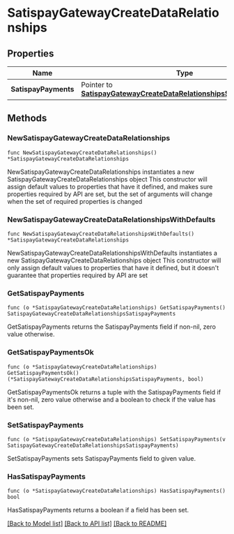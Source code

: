 # SatispayGatewayCreateDataRelationships

## Properties

Name | Type | Description | Notes
------------ | ------------- | ------------- | -------------
**SatispayPayments** | Pointer to [**SatispayGatewayCreateDataRelationshipsSatispayPayments**](SatispayGatewayCreateDataRelationshipsSatispayPayments.md) |  | [optional] 

## Methods

### NewSatispayGatewayCreateDataRelationships

`func NewSatispayGatewayCreateDataRelationships() *SatispayGatewayCreateDataRelationships`

NewSatispayGatewayCreateDataRelationships instantiates a new SatispayGatewayCreateDataRelationships object
This constructor will assign default values to properties that have it defined,
and makes sure properties required by API are set, but the set of arguments
will change when the set of required properties is changed

### NewSatispayGatewayCreateDataRelationshipsWithDefaults

`func NewSatispayGatewayCreateDataRelationshipsWithDefaults() *SatispayGatewayCreateDataRelationships`

NewSatispayGatewayCreateDataRelationshipsWithDefaults instantiates a new SatispayGatewayCreateDataRelationships object
This constructor will only assign default values to properties that have it defined,
but it doesn't guarantee that properties required by API are set

### GetSatispayPayments

`func (o *SatispayGatewayCreateDataRelationships) GetSatispayPayments() SatispayGatewayCreateDataRelationshipsSatispayPayments`

GetSatispayPayments returns the SatispayPayments field if non-nil, zero value otherwise.

### GetSatispayPaymentsOk

`func (o *SatispayGatewayCreateDataRelationships) GetSatispayPaymentsOk() (*SatispayGatewayCreateDataRelationshipsSatispayPayments, bool)`

GetSatispayPaymentsOk returns a tuple with the SatispayPayments field if it's non-nil, zero value otherwise
and a boolean to check if the value has been set.

### SetSatispayPayments

`func (o *SatispayGatewayCreateDataRelationships) SetSatispayPayments(v SatispayGatewayCreateDataRelationshipsSatispayPayments)`

SetSatispayPayments sets SatispayPayments field to given value.

### HasSatispayPayments

`func (o *SatispayGatewayCreateDataRelationships) HasSatispayPayments() bool`

HasSatispayPayments returns a boolean if a field has been set.


[[Back to Model list]](../README.md#documentation-for-models) [[Back to API list]](../README.md#documentation-for-api-endpoints) [[Back to README]](../README.md)


